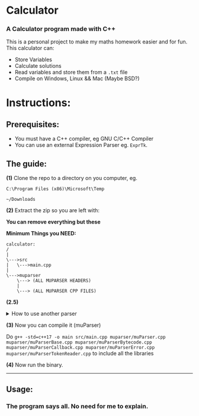 # Calculator

### A Calculator program made with C++

This is a personal project to make my maths homework easier and for fun. This calculator can:

* Store Variables
* Calculate solutions
* Read variables and store them from a `.txt` file
* Compile on Windows, Linux && Mac (Maybe BSD?)

# Instructions:

## Prerequisites:
* You must have a C++ compiler, eg GNU C/C++ Compiler
* You can use an external Expression Parser eg. `ExprTk`.

## The guide:

**(1)** Clone the repo to a directory on you computer, eg.

```C:\Program Files (x86)\Microsoft\Temp```

```~/Downloads```

**(2)** Extract the zip so you are left with:

**You can remove everything but these**

**Minimum Things you NEED:**
```
calculator:
/
|
\--->src
|   \--->main.cpp
|
\--->muparser
    \---> (ALL MUPARSER HEADERS)
    |
    \---> (ALL MUPARSER CPP FILES)

```
**(2.5)**
<details>
<summary> How to use another parser </summary>
 If you want to use another parser, you just need to change one function, the parseStringMap() function. For example, here is the same program using the `ExprTk` parser.

```c++
#include <string>
#include <map>
#include <cmath>
#include <iostream>
#include "exprtk.hpp"

double parseStringMap(const std::string& equation, const std::map<std::string, double>& variables) {
    typedef exprtk::symbol_table<double> symbol_table_t;
    typedef exprtk::expression<double> expression_t;
    typedef exprtk::parser<double> parser_t;

    try {
        symbol_table_t symbol_table;
        expression_t expression;
        parser_t parser;

        for (const auto& pair : variables) {
            symbol_table.add_variable(pair.first, pair.second);
        }

        expression.register_symbol_table(symbol_table);
        parser.compile(equation, expression);

        return expression.value();
    }
    catch (const std::runtime_error& e) {
        std::cout << e.what() << '\n';
        return NAN;
    }
}
```
</details>

**(3)** Now you can compile it (muParser)

 Do `g++ -std=c++17 -o main src/main.cpp muparser/muParser.cpp muparser/muParserBase.cpp muparser/muParserBytecode.cpp muparser/muParserCallback.cpp muparser/muParserError.cpp muparser/muParserTokenReader.cpp`
to include all the libraries

**(4)** Now run the binary.

***

## Usage:
### The program says all. No need for me to explain.
